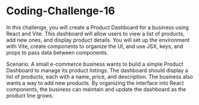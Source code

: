 # Coding-Challenge-16

In this challenge, you will create a Product Dashboard for a business using React and Vite. This dashboard will allow users to view a list of products, add new ones, and display product details. You will set up the environment with Vite, create components to organize the UI, and use JSX, keys, and props to pass data between components.

Scenario: A small e-commerce business wants to build a simple Product Dashboard to manage its product listings. The dashboard should display a list of products, each with a name, price, and description. The business also wants a way to add new products. By organizing the interface into React components, the business can maintain and update the dashboard as the product line grows.